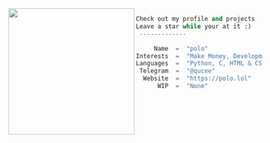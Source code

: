 <img align="left" src="https://cdn.discordapp.com/attachments/935547174421430302/968500776639021056/Gif56.gif" width="250" /> 

```python
Check out my profile and projects
Leave a star while your at it :)
 -------------

     Name  =  "polo"
Interests  =  "Make Money, Development, Finance"
Languages  =  "Python, C, HTML & CSS"
 Telegram  =  "@qucee"
  Website  =  "https://polo.lol"
      WIP  =  "None"
```
